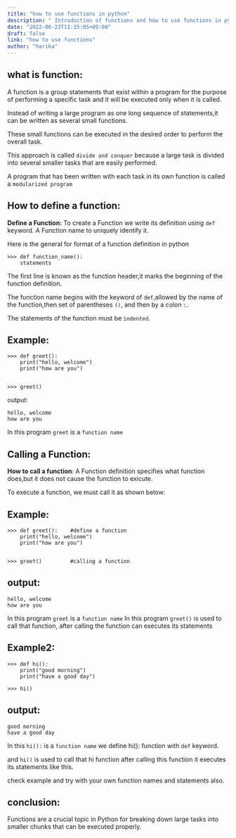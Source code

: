 ```yaml
---
title: "how to use functions in python"
description: " Introduction of functions and how to use functions in python"
date: "2022-06-23T11:35:05+09:00"
draft: false
link: "how to use functions"
author: "harika"
---
```


## what is function:

A function is a group statements that exist within a program for the purpose of performing a specific task and it will be executed only when it is called.

Instead of writing a large program as one long sequence of statements,it
can be written as several small functions.

These small functions can be executed in the desired order to perform the overall task.

This approach is called `divide and conquer` because a large task is divided into several smaller tasks that are easily performed.

A program that has been written with each task in its own function is called a `modularized program`



## How to define a function:
 
**Define a Function:**
To create a Function we write its definition using `def` keyword.
A Function name to uniquely identify it.

Here is the general for format of a function definition in python

```
>>> def function_name():
	statements
```
The first line is known as the function header,it marks the beginning of the function definition.

The function name begins with the keyword of `def`,allowed by the name of the function,then  set of parentheses `()`, and then by a colon `:`.

The statements of the function must be `indented`.

## Example:
```
>>> def greet():
	print("hello, welcome")
	print("how are you")

	
>>> greet()
```
output:

```
hello, welcome
how are you
```
In this program `greet` is a `function name`

## Calling a Function:
**How to call a function**:
A Function definition specifies what  function does,but it does not cause the function to exicute.

To execute a function, we must call it as shown below:

## Example:
```
>>> def greet():    #define a function
	print("hello, welcome")
	print("how are you")

	
>>> greet()         #calling a function
```
## output:
```
hello, welcome
how are you
```
In this program `greet` is a `function name`
In this program `greet()` is used to call that function, after calling the function can executes its statements 

## Example2:

```
>>> def hi():
	print("good morning")
	print("have a good day")

>>> hi()
```
## output:
```
good morning
have a good day
```

In this `hi():` is a `function name` we define hi(): function with `def`
keyword.

and `hi()` is used to call that hi function after calling this function it executes its statements like this.

check example and try with your own function names and statements also.

## conclusion:

Functions are a crucial topic in Python for breaking down large tasks into smaller chunks that can be executed properly. 